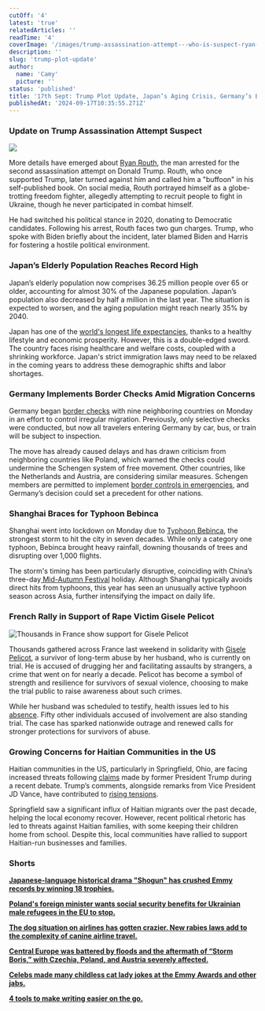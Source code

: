 ```yaml
---
cutOff: '4'
latest: 'true'
relatedArticles: ''
readTime: '4'
coverImage: '/images/trump-assassination-attempt---who-is-suspect-ryan-routh--A4Mj.webp'
description: ''
slug: 'trump-plot-update'
author:
  name: 'Camy'
  picture: ''
status: 'published'
title: '17th Sept: Trump Plot Update, Japan’s Aging Crisis, Germany’s Border Checks'
publishedAt: '2024-09-17T10:35:55.271Z'
---
```


### Update on Trump Assassination Attempt Suspect

![](/images/trump-assassination-attempt---who-is-suspect-ryan-routh--QwMj.webp)

More details have emerged about [Ryan Routh](https://www.bbc.com/news/articles/c3611zjjnd2o), the man arrested for the second assassination attempt on Donald Trump. Routh, who once supported Trump, later turned against him and called him a "buffoon" in his self-published book. On social media, Routh portrayed himself as a globe-trotting freedom fighter, allegedly attempting to recruit people to fight in Ukraine, though he never participated in combat himself.

He had switched his political stance in 2020, donating to Democratic candidates. Following his arrest, Routh faces two gun charges. Trump, who spoke with Biden briefly about the incident, later blamed Biden and Harris for fostering a hostile political environment.

### Japan’s Elderly Population Reaches Record High

Japan’s elderly population now comprises 36.25 million people over 65 or older, accounting for almost 30% of the Japanese population. Japan’s population also decreased by half a million in the last year. The situation is expected to worsen, and the aging population might reach nearly 35% by 2040.

Japan has one of the [world's longest life expectancies](https://www.bbc.com/travel/article/20170807-living-in-places-where-people-live-the-longest), thanks to a healthy lifestyle and economic prosperity. However, this is a double-edged sword. The country faces rising healthcare and welfare costs, coupled with a shrinking workforce. Japan's strict immigration laws may need to be relaxed in the coming years to address these demographic shifts and labor shortages.

### Germany Implements Border Checks Amid Migration Concerns

Germany began [border checks](https://www.dw.com/en/germany-begins-expanded-border-controls-to-control-migration/a-70218944) with nine neighboring countries on Monday in an effort to control irregular migration. Previously, only selective checks were conducted, but now all travelers entering Germany by car, bus, or train will be subject to inspection.

The move has already caused delays and has drawn criticism from neighboring countries like Poland, which warned the checks could undermine the Schengen system of free movement. Other countries, like the Netherlands and Austria, are considering similar measures. Schengen members are permitted to implement [border controls in emergencies](https://home-affairs.ec.europa.eu/policies/schengen-borders-and-visa/schengen-area/temporary-reintroduction-border-control_en), and Germany’s decision could set a precedent for other nations.

### Shanghai Braces for Typhoon Bebinca

Shanghai went into lockdown on Monday due to [Typhoon Bebinca](https://www.channelnewsasia.com/east-asia/typhoon-bebinca-shanghai-china-strongest-storm-1949-flights-cancelled-4610486), the strongest storm to hit the city in seven decades. While only a category one typhoon, Bebinca brought heavy rainfall, downing thousands of trees and disrupting over 1,000 flights.

The storm's timing has been particularly disruptive, coinciding with China’s three-day[ Mid-Autumn Festival](https://www.scmp.com/lifestyle/arts-culture/article/3278375/what-mid-autumn-festival-and-why-do-chinese-families-celebrate-it) holiday. Although Shanghai typically avoids direct hits from typhoons, this year has seen an unusually active typhoon season across Asia, further intensifying the impact on daily life.

### French Rally in Support of Rape Victim Gisele Pelicot

![Thousands in France show support for Gisele Pelicot](/images/hundreds-gather-in-france-in-support-of-gise-le-pe-licot-and-all-rape-victims-Q5MD.webp)

Thousands gathered across France last weekend in solidarity with [Gisele Pelicot](https://www.cbc.ca/news/world/gisele-pelicot-men-accused-rape-1.7324328), a survivor of long-term abuse by her husband, who is currently on trial. He is accused of drugging her and facilitating assaults by strangers, a crime that went on for nearly a decade. Pelicot has become a symbol of strength and resilience for survivors of sexual violence, choosing to make the trial public to raise awareness about such crimes.

While her husband was scheduled to testify, health issues led to his [absence](https://www.france24.com/en/france/20240911-frenchman-in-mass-rape-trial-again-excused-from-testifying-due-to-ill-health). Fifty other individuals accused of involvement are also standing trial. The case has sparked nationwide outrage and renewed calls for stronger protections for survivors of abuse.

### Growing Concerns for Haitian Communities in the US

Haitian communities in the US, particularly in Springfield, Ohio, are facing increased threats following [claims](https://apnews.com/article/haitian-immigrants-vance-trump-ohio-6e4a47c52b23ae2c802d216369512ca5) made by former President Trump during a recent debate. Trump’s comments, alongside remarks from Vice President JD Vance, have contributed to [rising tensions](https://www.voanews.com/a/haitian-americans-fear-for-their-safety-after-trump-repeats-false-claims-about-immigrants/7781117.html).

Springfield saw a significant influx of Haitian migrants over the past decade, helping the local economy recover. However, recent political rhetoric has led to threats against Haitian families, with some keeping their children home from school. Despite this, local communities have rallied to support Haitian-run businesses and families.

### Shorts

[**Japanese-language historical drama "Shogun" has crushed Emmy records by winning 18 trophies.**](https://www.dw.com/en/emmys-japanese-language-show-shogun-breaks-record/a-70224747)

[**Poland's foreign minister wants social security benefits for Ukrainian male refugees in the EU to stop.**](https://www.euronews.com/2024/09/15/poland-calls-for-end-to-eu-benefits-for-ukrainian-men-of-fighting-age)

[**The dog situation on airlines has gotten crazier. New rabies laws add to the complexity of canine airline travel.**](https://docs.google.com/document/d/1UBM1q4NEK8rGA-bCyMpIGOS1ABFWwi1AjkM691MfZdU/edit)

[**Central Europe was battered by floods and the aftermath of “Storm Boris,” with Czechia, Poland, and Austria severely affected.**](https://www.theguardian.com/world/2024/sep/16/dramatic-flooding-in-central-europe-continues)

[**Celebs made many childless cat lady jokes at the Emmy Awards and other jabs.**](https://www.elle.com/culture/celebrities/a62216782/selena-gomez-childless-cat-lady-joke-taylor-swift-emmys/)

[**4 tools to make writing easier on the go.**](https://www.wired.com/story/4-tools-tips-easy-write-work-remotely/)